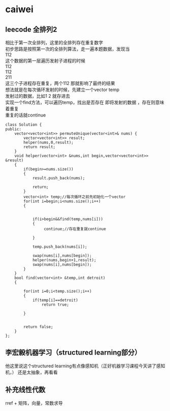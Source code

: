 caiwei
===
leecode 全排列2
---
相比于第一次全排列，这里的全排列存在重复数字<br>
初步思路是按照第一次的全排列算法，走一遍本题数据，发现当<br>
112<br>
这个数据的第一层遍历发射子进程的时候<br>
112<br>
112<br>
211<br>
这三个子进程存在重复，两个112	那就影响了最终的结果<br>
想法就是在每次循环发射的时候，先建立一个vector<int> temp<br>
发射过的数据，比如1 2 就存进去<br>
实现一个find方法，可以遍历temp，找出是否存在  即将发射的数据 ，存在则意味着重复<br>
重复的话就continue <br>

```
class Solution {
public:
    vector<vector<int>> permuteUnique(vector<int>& nums) {
        vector<vector<int>> result;
        helper(nums,0,result);
        return result;
    }
    void helper(vector<int> &nums,int begin,vector<vector<int>> &result)
    {
        if(begin>=nums.size())
        {
            result.push_back(nums);
            
            return;
        }
        vector<int> temp;//每次循环之前先初始化一个vector
        for(int i=begin;i<nums.size();i++)
        {
            
            
            if(i>begin&&find(temp,nums[i]))
            {
                 continue;//存在重复就continue
                
            }
               
            temp.push_back(nums[i]);
            
            swap(nums[i],nums[begin]);
            helper(nums,begin+1,result);
            swap(nums[i],nums[begin]);
        }
    }
    bool find(vector<int> &temp,int detroit)
    {
        
        for(int i=0;i<temp.size();i++)
        {
            if(temp[i]==detroit)
                return true;
            
        }
        
        
        return false;
    }
};
```

李宏毅机器学习（structured learning部分）
---
他这里说这个structured learning有点像感知机（正好机器学习课程今天讲了感知机，）
还是太抽象，再看看<br>

 补充线性代数<br>
---
rref + 矩阵，向量，常数求导<br>

